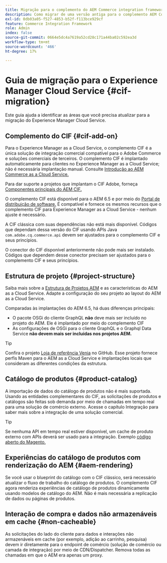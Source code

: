 ```yaml
---
title: Migração para o complemento do AEM Commerce integration framework (CIF)
description: Como migrar de uma versão antiga para o complemento AEM Commerce integration framework (CIF)
exl-id: 0db03a05-f527-4853-b52f-f113bce929cf
feature: Commerce Integration Framework
role: Admin
index: false
source-git-commit: 0664e5dc4a7619a52cd28c171a44ba02c592ea3d
workflow-type: tm+mt
source-wordcount: '466'
ht-degree: 17%

---
```



# Guia de migração para o Experience Manager Cloud Service {#cif-migration}

Este guia ajuda a identificar as áreas que você precisa atualizar para a migração do Experience Manager Cloud Service.

## Complemento do CIF {#cif-add-on}

Para o Experience Manager as a Cloud Service, o complemento CIF é a única solução de integração comercial compatível para o Adobe Commerce e soluções comerciais de terceiros. O complemento CIF é implantado automaticamente para clientes no Experience Manager as a Cloud Service; não é necessária implantação manual. Consulte [Introdução ao AEM Commerce as a Cloud Service.](/help/commerce-cloud/cif-storefront/getting-started.md)

Para dar suporte a projetos que implantam o CIF Adobe, forneça [Componentes principais do AEM CIF.](https://github.com/adobe/aem-core-cif-components)

O complemento CIF está disponível para o AEM 6.5 e por meio do [Portal de distribuição de software.](/help/implementing/developing/tools/package-manager.md) É compatível e fornece os mesmos recursos que o complemento CIF para Experience Manager as a Cloud Service - nenhum ajuste é necessário.

A CIF clássica com suas dependências não está mais disponível. Códigos que dependam dessa versão do CIF usando APIs Java `com.adobe.cq.commerce.api` devem ser ajustados para o complemento CIF e seus princípios.

O conector do CIF disponível anteriormente não pode mais ser instalado. Códigos que dependem desse conector precisam ser ajustados para o complemento CIF e seus princípios.

## Estrutura de projeto {#project-structure}

Saiba mais sobre a [Estrutura de Projetos AEM](/help/implementing/developing/introduction/aem-project-content-package-structure.md) e as características do AEM as a Cloud Service. Adapte a configuração do seu projeto ao layout do AEM as a Cloud Service.

Comparadas às implantações do AEM 6.5, há duas diferenças principais:

* O pacote OSGi do cliente GraphQL **não** deve mais ser incluído no projeto do AEM. Ele é implantado por meio do complemento CIF
* As configurações de OSGi para o cliente GraphQL e o Graphql Data Service **não devem mais ser incluídas nos projetos AEM.**

>[!TIP]
>
>Confira o projeto [Loja de referência Venia](https://github.com/adobe/aem-cif-guides-venia) no GitHub. Esse projeto fornece perfis Maven para o AEM as a Cloud Service e implantações locais que consideram as diferentes condições da estrutura.

## Catálogo de produtos {#product-catalog}

A importação de dados do catálogo de produtos não é mais suportada. Usando as entidades complementares do CIF, as solicitações de produtos e catálogos são feitas sob demanda por meio de chamadas em tempo real para uma solução de comércio externo. Acesse o capítulo Integração para saber mais sobre a integração de uma solução comercial.

>[!TIP]
>
>Se nenhuma API em tempo real estiver disponível, um cache de produto externo com APIs deverá ser usado para a integração. Exemplo [código aberto do Magento.](https://business.adobe.com/br/products/magento/open-source.html)

## Experiências do catálogo de produtos com renderização do AEM {#aem-rendering}

Se você usar o blueprint do catálogo com o CIF clássico, será necessário atualizar o fluxo de trabalho do catálogo de produtos. O complemento CIF agora renderiza experiências de catálogo de produtos dinamicamente usando modelos de catálogo do AEM. Não é mais necessária a replicação de dados ou páginas de produtos.

## Interação de compra e dados não armazenáveis em cache {#non-cacheable}

As solicitações do lado do cliente para dados e interações não armazenáveis em cache (por exemplo, adição ao carrinho, pesquisa) devem ir diretamente para o endpoint de comércio (solução de comércio ou camada de integração) por meio de CDN/Dispatcher. Remova todas as chamadas em que o AEM era apenas um proxy.

